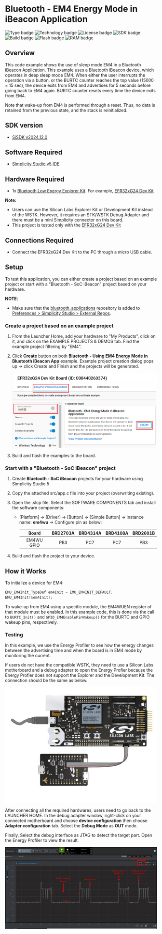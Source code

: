 # Bluetooth - EM4 Energy Mode in iBeacon Application #

![Type badge](https://img.shields.io/badge/Type-Virtual%20Application-green)
![Technology badge](https://img.shields.io/badge/Technology-Bluetooth-green)
![License badge](https://img.shields.io/badge/License-Zlib-green)
![SDK badge](https://img.shields.io/badge/SDK-v2024.12.0-green)
![Build badge](https://img.shields.io/badge/Build-passing-green)
![Flash badge](https://img.shields.io/badge/Flash-168.66%20KB-blue)
![RAM badge](https://img.shields.io/badge/RAM-9.14%20KB-blue)
## Overview ##

This code example shows the use of sleep mode EM4 in a Bluetooth iBeacon Application. This example uses a Bluetooth iBeacon device, which operates in deep sleep mode EM4. When either the user interrupts the operation via a button, or the BURTC counter reaches the top value (15000 = 15 sec), the device exits from EM4 and advertises for 5 seconds before going back to EM4 again. BURTC counter resets every time the device exits from EM4.

Note that wake-up from EM4 is performed through a reset. Thus, no data is retained from the previous state, and the stack is reinitialized.

## SDK version ##

- [SiSDK v2024.12.0](https://github.com/SiliconLabs/simplicity_sdk)

## Software Required ##

- [Simplicity Studio v5 IDE](https://www.silabs.com/developers/simplicity-studio)

## Hardware Required ##

- 1x [Bluetooth Low Energy Explorer Kit](https://www.silabs.com/development-tools/wireless/bluetooth). For example, [EFR32xG24 Dev Kit](https://www.silabs.com/development-tools/wireless/efr32xg24-dev-kit?tab=overview)

**Note:**

- Users can use the Silicon Labs Explorer Kit or Development Kit instead of the WSTK. However, it requires an STK/WSTK Debug Adapter and there must be a mini Simplicity connector on this board.
- This project is tested only with the [EFR32xG24 Dev Kit](https://www.silabs.com/development-tools/wireless/efr32xg24-dev-kit?tab=overview)

## Connections Required ##

- Connect the EFR32xG24 Dev Kit to the PC through a micro USB cable.

## Setup ##

To test this application, you can either create a project based on an example project or start with a "Bluetooth - SoC iBeacon" project based on your hardware.

**NOTE**:

- Make sure that the [bluetooth_applications](https://github.com/SiliconLabs/bluetooth_applications) repository is added to [Preferences > Simplicity Studio > External Repos](https://docs.silabs.com/simplicity-studio-5-users-guide/latest/ss-5-users-guide-about-the-launcher/welcome-and-device-tabs).

### Create a project based on an example project ###

1. From the Launcher Home, add your hardware to "My Products", click on it, and click on the EXAMPLE PROJECTS & DEMOS tab. Find the example project filtering by "EM4".

2. Click **Create** button on both **Bluetooth - Using EM4 Energy Mode in Bluetooth iBeacon App** example. Example project creation dialog pops up -> click Create and Finish and the projects will be generated.

    ![create example](image/create_example.png)

3. Build and flash the examples to the board.

### Start with a "Bluetooth - SoC iBeacon" project ###

1. Create **Bluetooth - SoC iBeacon** projects for your hardware using Simplicity Studio 5
2. Copy the attached src/app.c file into your project (overwriting existing).
3. Open the .slcp file. Select the SOFTWARE COMPONENTS tab and install the software components:

    - [Platform] → [Driver] → [Button] → [Simple Button] → instance name: **em4wu** → Configure pin as below:

       | Board | BRD2703A | BRD4314A | BRD4108A | BRD2601B |
       |:---:|:----:|:----:|:----:|:----:|
       | EM4WU GPIO | PB3 | PC7 | PC7 | PB3 |

4. Build and flash the project to your device.

## How it Works ##

To initialize a device for EM4:

```C
EMU_EM4Init_TypeDef em4Init = EMU_EM4INIT_DEFAULT;
EMU_EM4Init(&em4Init);
```

To wake-up from EM4 using a specific module, the EM4WUEN register of that module must be enabled. In this example code, this is done via the call to  `BURTC_Init()` and `GPIO_EM4EnablePinWakeup()` for the BURTC and GPIO wakeup pins, respectively.

### Testing ###

In this example, we use the Energy Profiler to see how the energy changes between the advertising time and when the board is in EM4 mode by monitoring the current.

If users do not have the compatible WSTK, they need to use a Silicon Labs motherboard and a debug adapter to open the Energy Profier because the Energy Profier does not support the Explorer and the Development Kit. The connection should be the same as below.

![debug adapter](image/debug_adapter.png)

After connecting all the required hardwares, users need to go back to the LAUNCHER HOME. In the debug adapter window, right-click on your connected motherboard and choose **device configuration** then choose **Adapter configuration** tab. Select the **Debug Mode** as **OUT** mode.

Finally, Select the debug interface as JTAG to detect the target part. Open the Energy Profiler to view the result.

![result](image/result.png)
